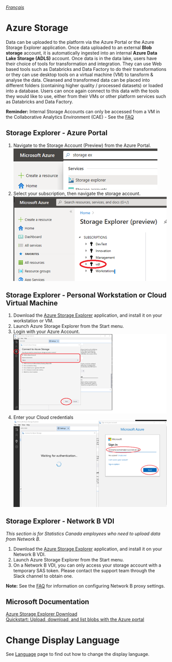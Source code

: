 _[Français](../fr/AzureStorage)_
# Azure Storage

Data can be uploaded to the platform via the Azure Portal or the Azure Storage Explorer application. Once data uploaded to an external **Blob storage** account, it is automatically ingested into an internal **Azure Data Lake Storage (ADLS)** account.  Once data is in the data lake, users have their choice of tools for transformation and integration. They can use Web based tools such as Databricks and Data Factory to do their transformations or they can use desktop tools on a virtual machine (VM) to tansform & analyse the data. Cleansed and transformed data can be placed into different folders (containing higher quality / processed datasets) or loaded into a database. Users can once again connect to this data with the tools they would like to use, either from their VMs or other platform services such as Databricks and Data Factory.

**Reminder:** Internal Storage Accounts can only be accessed from a VM in the Collaborative Analytics Environment (CAE) - See the [FAQ](FAQ.md) 

## Storage Explorer - Azure Portal 
1. Navigate to the Storage Account (Preview) from the Azure Portal. 
![StorageExplorerSearch](images/StorageExplorerSearchPortal.png)  
2. Select your subscription, then navigate the storage account.   
![StorageExplorerPortal](images/StorageExplorerPortalPreview.png)  

## Storage Explorer - Personal Workstation or Cloud Virtual Machine
1. Download the [Azure Storage Explorer](https://azure.microsoft.com/en-us/features/storage-explorer/) application, and install it on your workstation or VM.
2. Launch Azure Storage Explorer from the Start menu.
3. Login with your Azure Account.  
   ![Connect using Azure Account](images/AzureStorageConnectionCloudVM1.png)  
4. Enter your Cloud credentials
   ![Use your Cloud Credentials](images/AzureStorageConnectionCloudVM2.png)  

## Storage Explorer - Network B VDI
_This section is for Statistics Canada employees who need to upload data from Network B._  
1. Download the [Azure Storage Explorer](https://azure.microsoft.com/en-us/features/storage-explorer/) application, and install it on your Network B VDI. 
2. Launch Azure Storage Explorer from the Start menu.  
3. On a Network B VDI, you can only access your storage account with a temporary SAS token. Please contact the support team through the Slack channel to obtain one.  

**Note:** See the [FAQ](FAQ.md) for information on configuring Network B proxy settings.

## Microsoft Documentation
[Azure Storage Explorer Download](https://azure.microsoft.com/en-us/features/storage-explorer/)  
[Quickstart: Upload, download, and list blobs with the Azure portal](https://docs.microsoft.com/en-us/azure/storage/blobs/storage-quickstart-blobs-portal) 

# Change Display Language

See [Language](Language.md) page to find out how to change the display language.



